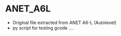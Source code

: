 # ANET_A6L

- Original file extracted from ANET A6-L (Autolevel)
- py script for testing gcode ....
